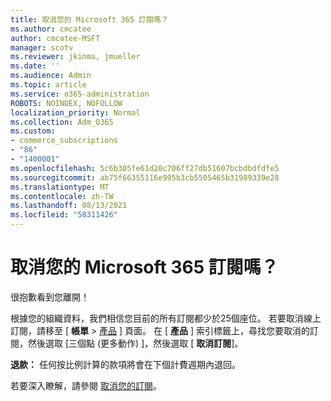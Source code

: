```yaml
---
title: 取消您的 Microsoft 365 訂閱嗎？
ms.author: cmcatee
author: cmcatee-MSFT
manager: scotv
ms.reviewer: jkinma, jmueller
ms.date: ''
ms.audience: Admin
ms.topic: article
ms.service: o365-administration
ROBOTS: NOINDEX, NOFOLLOW
localization_priority: Normal
ms.collection: Adm_O365
ms.custom:
- commerce_subscriptions
- "86"
- "1400001"
ms.openlocfilehash: 5c6b305fe61d20c706ff27db51607bcbdbdfdfe5
ms.sourcegitcommit: ab75f66355116e995b3cb5505465b31989339e28
ms.translationtype: MT
ms.contentlocale: zh-TW
ms.lasthandoff: 08/13/2021
ms.locfileid: "58311426"
---
```

# <a name="canceling-your-microsoft-365-subscription"></a>取消您的 Microsoft 365 訂閱嗎？

很抱歉看到您離開！
  
根據您的組織資料，我們相信您目前的所有訂閱都少於25個座位。 若要取消線上訂閱，請移至 [ **帳單** \> [產品](https://go.microsoft.com/fwlink/p/?linkid=842054) ] 頁面。 在 [ **產品** ] 索引標籤上，尋找您要取消的訂閱，然後選取 [三個點 (更多動作) ]，然後選取 [ **取消訂閱**]。
  
**退款：** 任何按比例計算的款項將會在下個計費週期內退回。

若要深入瞭解，請參閱 [取消您的訂閱](https://docs.microsoft.com/microsoft-365/commerce/subscriptions/cancel-your-subscription)。